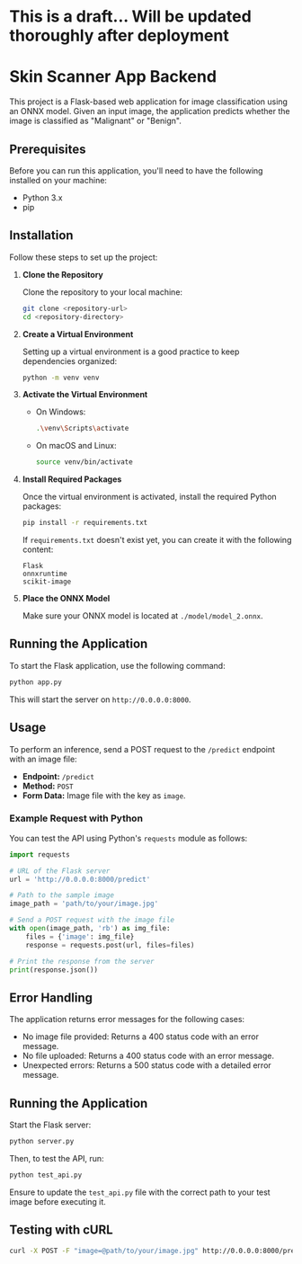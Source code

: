 # This is a draft... Will be updated thoroughly after deployment
# Skin Scanner App Backend

This project is a Flask-based web application for image classification using an ONNX model. Given an input image, the application predicts whether the image is classified as "Malignant" or "Benign".

## Prerequisites

Before you can run this application, you'll need to have the following installed on your machine:

- Python 3.x
- pip

## Installation

Follow these steps to set up the project:

1. **Clone the Repository**

   Clone the repository to your local machine:

   ```bash
   git clone <repository-url>
   cd <repository-directory>
   ```

2. **Create a Virtual Environment**

   Setting up a virtual environment is a good practice to keep dependencies organized:

   ```bash
   python -m venv venv
   ```

3. **Activate the Virtual Environment**

   - On Windows:

     ```bash
     .\venv\Scripts\activate
     ```

   - On macOS and Linux:

     ```bash
     source venv/bin/activate
     ```

4. **Install Required Packages**

   Once the virtual environment is activated, install the required Python packages:

   ```bash
   pip install -r requirements.txt
   ```

   If `requirements.txt` doesn't exist yet, you can create it with the following content:

   ```plaintext
   Flask
   onnxruntime
   scikit-image
   ```

5. **Place the ONNX Model**

   Make sure your ONNX model is located at `./model/model_2.onnx`.

## Running the Application

To start the Flask application, use the following command:

```bash
python app.py
```

This will start the server on `http://0.0.0.0:8000`.

## Usage

To perform an inference, send a POST request to the `/predict` endpoint with an image file:

- **Endpoint:** `/predict`
- **Method:** `POST`
- **Form Data:** Image file with the key as `image`.

### Example Request with Python

You can test the API using Python's `requests` module as follows:

```python
import requests

# URL of the Flask server
url = 'http://0.0.0.0:8000/predict'

# Path to the sample image
image_path = 'path/to/your/image.jpg'

# Send a POST request with the image file
with open(image_path, 'rb') as img_file:
    files = {'image': img_file}
    response = requests.post(url, files=files)

# Print the response from the server
print(response.json())
```

## Error Handling

The application returns error messages for the following cases:

- No image file provided: Returns a 400 status code with an error message.
- No file uploaded: Returns a 400 status code with an error message.
- Unexpected errors: Returns a 500 status code with a detailed error message.

## Running the Application

Start the Flask server:

```bash
python server.py
```

Then, to test the API, run:

```bash
python test_api.py
```

Ensure to update the `test_api.py` file with the correct path to your test image before executing it.

## Testing with cURL

```bash
curl -X POST -F "image=@path/to/your/image.jpg" http://0.0.0.0:8000/predict
```